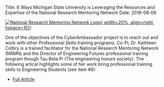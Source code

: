 Title: 6 Ways Michigan State University is Leveraging the Resources and Expertise of the National Research Mentoring Network
Date: 2018-08-06

 [![National Research Mentoring Network Logo](//nrmncan-sites.uchicago.edu/sites/nrmncan.uchicago.edu/files/styles/columnwidth-wider/public/uploads/images/NRMN%20Vert%20w%20Titletag.png?itok=ScMS2gLj){ width=20%, align=right, hspace=10}](//nrmnet.net/one-universitys-story-6-ways-michigan-state-university-is-leveraging-the-resources-and-expertise-of-the-national-research-mentoring-network/))

One of the objectives of the CyberAmbassador project is to reach out and work with other Professional Skills training programs.  Co-Pi, Dr. Kathleen Colbry is a trained facilitator for the National Research Mentoring Network (NRMN) and the Director of Engineering Futures professional training program though Tau Beta Pi (The engineering honors society).  The following artical highlights some of her work bring professional training skills to Engineering Students (see item \#6):
 - [Full Article ](https://nrmnet.net/one-universitys-story-6-ways-michigan-state-university-is-leveraging-the-resources-and-expertise-of-the-national-research-mentoring-network/)

